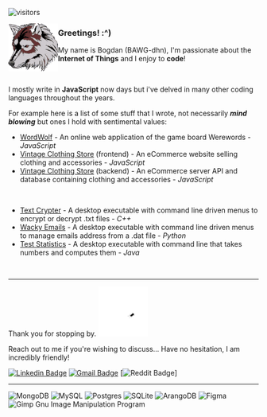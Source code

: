 ![visitors](https://gpvc.arturio.dev/bogdangordin)

<img align="left" src="https://raw.githubusercontent.com/bogdangordin/bogdangordin/main/wolf.png?raw=true" width="100">

### Greetings! :^)

My name is Bogdan (BAWG-dhn), I'm passionate about the **Internet of Things** and I enjoy to **code**! 

<br>

I mostly write in **JavaScript** now days but i've delved in many other coding languages throughout the years.

For example here is a list of some stuff that I wrote, not necessarily ***mind blowing*** but ones I hold with sentimental values:

- [WordWolf](https://github.com/RFP2202-Blue-Ocean-Avengers/WordWolf) - An online web application of the game board Werewords - _JavaScript_
- [Vintage Clothing Store](https://github.com/Hunter-X-Hunter-FEC/hxh2202-atelier) (frontend) - An eCommerce website selling clothing and accessories - _JavaScript_
- [Vintage Clothing Store](https://github.com/SDC-Original-Mountain-Dew/OMD2202-sdc-atelier-overview-API) (backend) - An eCommerce server API and database containing clothing and accessories - _JavaScript_

<br>

- [Text Crypter](https://github.com/bogdangordin/file_encrypter_decrypter) - A desktop executable with command line driven menus to encrypt or decrypt .txt files - _C++_
- [Wacky Emails](https://github.com/bogdangordin/wacky_emails) - A desktop executable with command line driven menus to manage emails address from a .dat file - _Python_
- [Test Statistics](https://github.com/bogdangordin/test_statistics) - A desktop executable with command line that takes numbers and computes them - _Java_

<br>

---
Thank you for stopping by. <img src="https://raw.githubusercontent.com/bogdangordin/bogdangordin/main/bug.gif?raw=true" width="100"/>

Reach out to me if you're wishing to discuss... Have no hesitation, I am incredibly friendly! 

[![Linkedin Badge](https://img.shields.io/badge/-bogdangordin-blue?style=flat-square&logo=Linkedin&logoColor=white&link=https://www.linkedin.com/in/bogdangordin/)](https://www.linkedin.com/in/bogdangordin/)  [![Gmail Badge](https://img.shields.io/badge/-bogdan.gordin@gmail.com-c14438?style=flat-square&logo=Gmail&logoColor=white&link=mailto:bogdan.gordin@gmail.com)](bogdan.gordin@gmail.com)  [![Reddit Badge](https://img.shields.io/badge/-bogdangordin-blue?style=flat-square&logo=Linkedin&logoColor=white&link=https://www.linkedin.com/in/bogdangordin/)] 

---

![MongoDB](https://img.shields.io/badge/MongoDB-%234ea94b.svg?style=for-the-badge&logo=mongodb&logoColor=white)  ![MySQL](https://img.shields.io/badge/mysql-%2300f.svg?style=for-the-badge&logo=mysql&logoColor=white)  ![Postgres](https://img.shields.io/badge/postgres-%23316192.svg?style=for-the-badge&logo=postgresql&logoColor=white)  ![SQLite](https://img.shields.io/badge/sqlite-%2307405e.svg?style=for-the-badge&logo=sqlite&logoColor=white)  ![ArangoDB](https://img.shields.io/badge/ArangoDB-DDE072?style=for-the-badge&logo=ArangoDB&logoColor=white)  ![Figma](https://img.shields.io/badge/figma-%23F24E1E.svg?style=for-the-badge&logo=figma&logoColor=white)  ![Gimp Gnu Image Manipulation Program](https://img.shields.io/badge/Gimp-657D8B?style=for-the-badge&logo=gimp&logoColor=FFFFFF)
